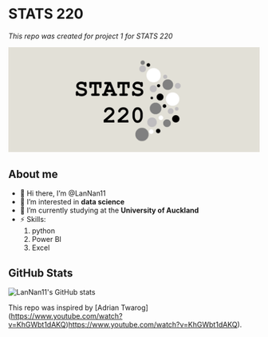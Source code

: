 # STATS 220
*This repo was created for project 1 for STATS 220*

![STATS 220](https://github.com/LanNan11/LanNan11/blob/main/logo_header.png)

## About me

- 👋 Hi there, I’m @LanNan11
- 👀 I’m interested in **data science**
- 🌱 I’m currently studying at the **University of Auckland**
- ⚡ Skills:
     1. python
     2. Power BI
     3. Excel
  
## GitHub Stats        
![LanNan11's GitHub stats](https://github-readme-stats.vercel.app/api?username=LanNan11&theme=onedark_icons=true)

This repo was inspired by [Adrian Twarog] (https://www.youtube.com/watch?v=KhGWbt1dAKQ)https://www.youtube.com/watch?v=KhGWbt1dAKQ).
